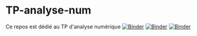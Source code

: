 # TP-analyse-num
Ce repos est dédié au TP d'analyse numérique
[![Binder](https://mybinder.org/badge_logo.svg)](https://mybinder.org/v2/gh/dallelSana/TP-analyse-num/main?filepath=TP%201%20v_final.ipynb)
[![Binder](https://mybinder.org/badge_logo.svg)](https://mybinder.org/v2/gh/dallelSana/TP-analyse-num/main?filepath=TP2_analyse.ipynb)
[![Binder](https://mybinder.org/badge_logo.svg)](https://mybinder.org/v2/gh/dallelSana/TP-analyse-num/main?filepath=TP3_analyse.ipynb)
